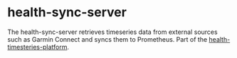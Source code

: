 # health-sync-server
The health-sync-server retrieves timeseries data from external sources such as Garmin Connect and syncs them to Prometheus. Part of the [health-timesteries-platform](https://github.com/najork/health-timeseries-platform).
